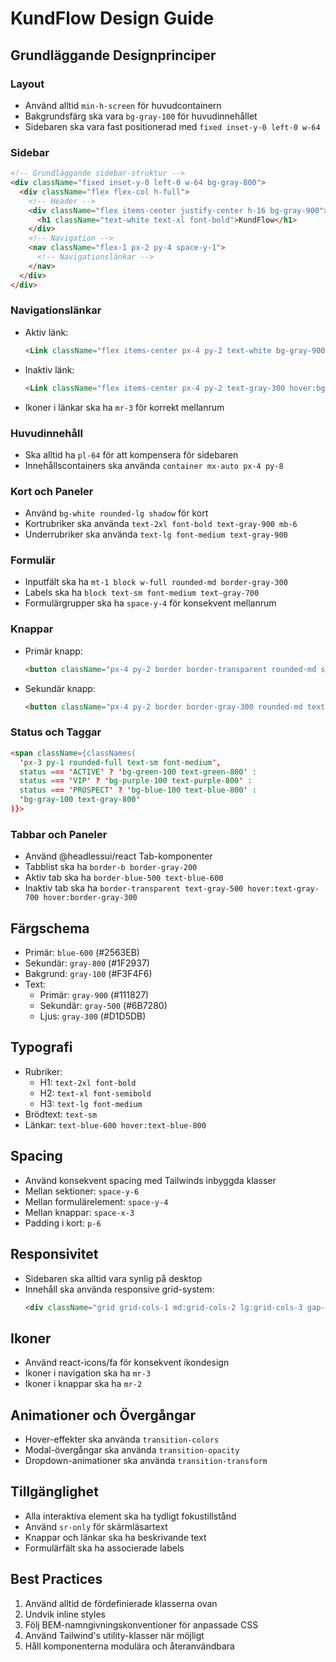 # KundFlow Design Guide

## Grundläggande Designprinciper

### Layout
- Använd alltid `min-h-screen` för huvudcontainern
- Bakgrundsfärg ska vara `bg-gray-100` för huvudinnehållet
- Sidebaren ska vara fast positionerad med `fixed inset-y-0 left-0 w-64`

### Sidebar
```html
<!-- Grundläggande sidebar-struktur -->
<div className="fixed inset-y-0 left-0 w-64 bg-gray-800">
  <div className="flex flex-col h-full">
    <!-- Header -->
    <div className="flex items-center justify-center h-16 bg-gray-900">
      <h1 className="text-white text-xl font-bold">KundFlow</h1>
    </div>
    <!-- Navigation -->
    <nav className="flex-1 px-2 py-4 space-y-1">
      <!-- Navigationslänkar -->
    </nav>
  </div>
</div>
```

### Navigationslänkar
- Aktiv länk:
  ```html
  <Link className="flex items-center px-4 py-2 text-white bg-gray-900 rounded-md">
  ```
- Inaktiv länk:
  ```html
  <Link className="flex items-center px-4 py-2 text-gray-300 hover:bg-gray-700 rounded-md">
  ```
- Ikoner i länkar ska ha `mr-3` för korrekt mellanrum

### Huvudinnehåll
- Ska alltid ha `pl-64` för att kompensera för sidebaren
- Innehållscontainers ska använda `container mx-auto px-4 py-8`

### Kort och Paneler
- Använd `bg-white rounded-lg shadow` för kort
- Kortrubriker ska använda `text-2xl font-bold text-gray-900 mb-6`
- Underrubriker ska använda `text-lg font-medium text-gray-900`

### Formulär
- Inputfält ska ha `mt-1 block w-full rounded-md border-gray-300`
- Labels ska ha `block text-sm font-medium text-gray-700`
- Formulärgrupper ska ha `space-y-4` för konsekvent mellanrum

### Knappar
- Primär knapp:
  ```html
  <button className="px-4 py-2 border border-transparent rounded-md shadow-sm text-sm font-medium text-white bg-blue-600 hover:bg-blue-700">
  ```
- Sekundär knapp:
  ```html
  <button className="px-4 py-2 border border-gray-300 rounded-md text-sm font-medium text-gray-700 hover:bg-gray-50">
  ```

### Status och Taggar
```html
<span className={classNames(
  'px-3 py-1 rounded-full text-sm font-medium',
  status === 'ACTIVE' ? 'bg-green-100 text-green-800' :
  status === 'VIP' ? 'bg-purple-100 text-purple-800' :
  status === 'PROSPECT' ? 'bg-blue-100 text-blue-800' :
  'bg-gray-100 text-gray-800'
)}>
```

### Tabbar och Paneler
- Använd @headlessui/react Tab-komponenter
- Tabblist ska ha `border-b border-gray-200`
- Aktiv tab ska ha `border-blue-500 text-blue-600`
- Inaktiv tab ska ha `border-transparent text-gray-500 hover:text-gray-700 hover:border-gray-300`

## Färgschema
- Primär: `blue-600` (#2563EB)
- Sekundär: `gray-800` (#1F2937)
- Bakgrund: `gray-100` (#F3F4F6)
- Text: 
  - Primär: `gray-900` (#111827)
  - Sekundär: `gray-500` (#6B7280)
  - Ljus: `gray-300` (#D1D5DB)

## Typografi
- Rubriker: 
  - H1: `text-2xl font-bold`
  - H2: `text-xl font-semibold`
  - H3: `text-lg font-medium`
- Brödtext: `text-sm`
- Länkar: `text-blue-600 hover:text-blue-800`

## Spacing
- Använd konsekvent spacing med Tailwinds inbyggda klasser
- Mellan sektioner: `space-y-6`
- Mellan formulärelement: `space-y-4`
- Mellan knappar: `space-x-3`
- Padding i kort: `p-6`

## Responsivitet
- Sidebaren ska alltid vara synlig på desktop
- Innehåll ska använda responsive grid-system:
  ```html
  <div className="grid grid-cols-1 md:grid-cols-2 lg:grid-cols-3 gap-6">
  ```

## Ikoner
- Använd react-icons/fa för konsekvent ikondesign
- Ikoner i navigation ska ha `mr-3`
- Ikoner i knappar ska ha `mr-2`

## Animationer och Övergångar
- Hover-effekter ska använda `transition-colors`
- Modal-övergångar ska använda `transition-opacity`
- Dropdown-animationer ska använda `transition-transform`

## Tillgänglighet
- Alla interaktiva element ska ha tydligt fokustillstånd
- Använd `sr-only` för skärmläsartext
- Knappar och länkar ska ha beskrivande text
- Formulärfält ska ha associerade labels

## Best Practices
1. Använd alltid de fördefinierade klasserna ovan
2. Undvik inline styles
3. Följ BEM-namngivningskonventioner för anpassade CSS
4. Använd Tailwind's utility-klasser när möjligt
5. Håll komponenterna modulära och återanvändbara
